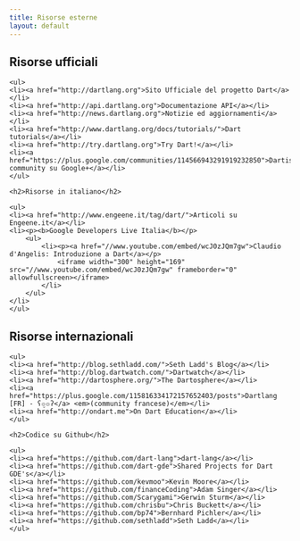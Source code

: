 ```yaml
---
title: Risorse esterne
layout: default
---
```


<div class="row">
    <div class="span6">
    <h2>Risorse ufficiali</h2>

    <ul>
    <li><a href="http://dartlang.org">Sito Ufficiale del progetto Dart</a></li>
    <li><a href="http://api.dartlang.org">Documentazione API</a></li>
    <li><a href="http://news.dartlang.org">Notizie ed aggiornamenti</a></li>
    <li><a href="http://www.dartlang.org/docs/tutorials/">Dart tutorials</a></li>
    <li><a href="http://try.dartlang.org">Try Dart!</a></li>
    <li><a href="https://plus.google.com/communities/114566943291919232850">Dartisans community su Google+</a></li>
    </ul>

    <h2>Risorse in italiano</h2>

    <ul>
    <li><a href="http://www.engeene.it/tag/dart/">Articoli su Engeene.it</a></li>
    <li><p><b>Google Developers Live Italia</b></p>
        <ul>
            <li><p><a href="//www.youtube.com/embed/wcJ0zJQm7gw">Claudio d'Angelis: Introduzione a Dart</a></p>
                <iframe width="300" height="169" src="//www.youtube.com/embed/wcJ0zJQm7gw" frameborder="0" allowfullscreen></iframe>
            </li>
        </ul>
    </li>
    </ul>

</div>
<div class="span6">
    <h2>Risorse internazionali</h2>

    <ul>
    <li><a href="http://blog.sethladd.com/">Seth Ladd's Blog</a></li>
    <li><a href="http://blog.dartwatch.com/">Dartwatch</a></li>
    <li><a href="http://dartosphere.org/">The Dartosphere</a></li>
    <li><a href="https://plus.google.com/115816334172157652403/posts">Dartlang [FR] - ʕ๏̮๏ʔ</a> <em>(community francese)</em></li>
    <li><a href="http://ondart.me">On Dart Education</a></li>  
    </ul>

    <h2>Codice su Github</h2>

    <ul>
    <li><a href="https://github.com/dart-lang">dart-lang</a></li>
    <li><a href="https://github.com/dart-gde">Shared Projects for Dart GDE's</a></li>
    <li><a href="https://github.com/kevmoo">Kevin Moore</a></li>
    <li><a href="https://github.com/financeCoding">Adam Singer</a></li>
    <li><a href="https://github.com/Scarygami">Gerwin Sturm</a></li>
    <li><a href="https://github.com/chrisbu">Chris Buckett</a></li>
    <li><a href="https://github.com/bp74">Bernhard Pichler</a></li>
    <li><a href="https://github.com/sethladd">Seth Ladd</a></li>
    </ul>
</div>
</div>